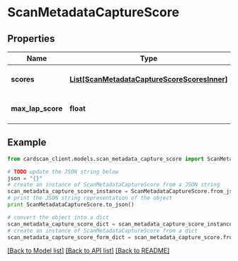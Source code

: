 # ScanMetadataCaptureScore


## Properties
Name | Type | Description | Notes
------------ | ------------- | ------------- | -------------
**scores** | [**List[ScanMetadataCaptureScoreScoresInner]**](ScanMetadataCaptureScoreScoresInner.md) | List of capture scores | [optional] 
**max_lap_score** | **float** | Maximum Laplacian score | [optional] 

## Example

```python
from cardscan_client.models.scan_metadata_capture_score import ScanMetadataCaptureScore

# TODO update the JSON string below
json = "{}"
# create an instance of ScanMetadataCaptureScore from a JSON string
scan_metadata_capture_score_instance = ScanMetadataCaptureScore.from_json(json)
# print the JSON string representation of the object
print ScanMetadataCaptureScore.to_json()

# convert the object into a dict
scan_metadata_capture_score_dict = scan_metadata_capture_score_instance.to_dict()
# create an instance of ScanMetadataCaptureScore from a dict
scan_metadata_capture_score_form_dict = scan_metadata_capture_score.from_dict(scan_metadata_capture_score_dict)
```
[[Back to Model list]](../README.md#documentation-for-models) [[Back to API list]](../README.md#documentation-for-api-endpoints) [[Back to README]](../README.md)



